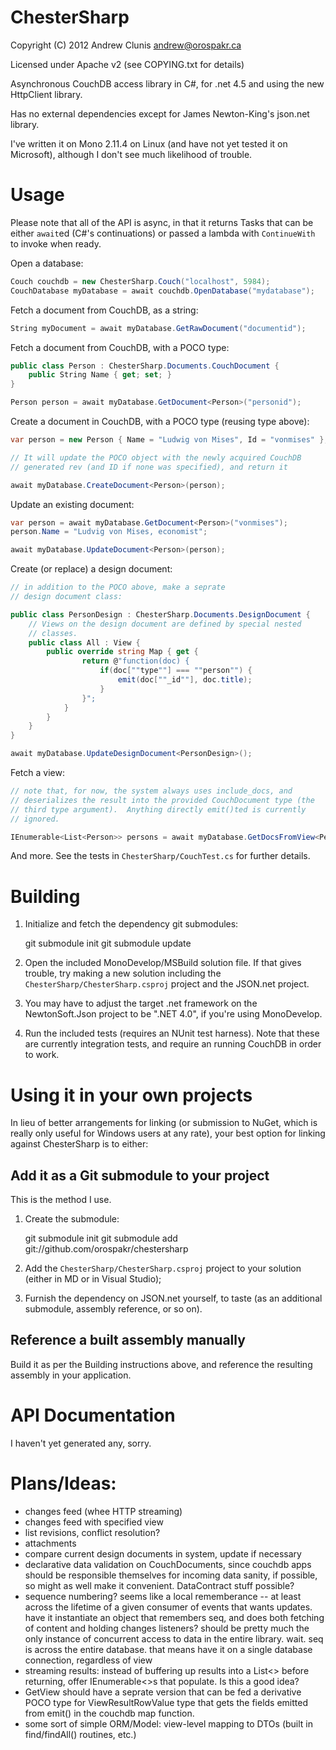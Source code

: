 # ChesterSharp

Copyright (C) 2012 Andrew Clunis <andrew@orospakr.ca>

Licensed under Apache v2 (see COPYING.txt for details)

Asynchronous CouchDB access library in C#, for .net 4.5 and using the
new HttpClient library.

Has no external dependencies except for James Newton-King's json.net
library.

I've written it on Mono 2.11.4 on Linux (and have not yet tested it on
Microsoft), although I don't see much likelihood of trouble.

# Usage

Please note that all of the API is async, in that it returns Tasks
that can be either `await`ed (C#'s continuations) or passed a lambda
with `ContinueWith` to invoke when ready.

Open a database:

```csharp
Couch couchdb = new ChesterSharp.Couch("localhost", 5984);
CouchDatabase myDatabase = await couchdb.OpenDatabase("mydatabase");
```

Fetch a document from CouchDB, as a string:

```csharp
String myDocument = await myDatabase.GetRawDocument("documentid");
```

Fetch a document from CouchDB, with a POCO type:

```csharp
public class Person : ChesterSharp.Documents.CouchDocument {
    public String Name { get; set; }
}

Person person = await myDatabase.GetDocument<Person>("personid");
```

Create a document in CouchDB, with a POCO type (reusing type above):

```csharp
var person = new Person { Name = "Ludwig von Mises", Id = "vonmises" };

// It will update the POCO object with the newly acquired CouchDB
// generated rev (and ID if none was specified), and return it

await myDatabase.CreateDocument<Person>(person);
```

Update an existing document:

```csharp
var person = await myDatabase.GetDocument<Person>("vonmises");
person.Name = "Ludvig von Mises, economist";

await myDatabase.UpdateDocument<Person>(person);
```

Create (or replace) a design document:

```csharp
// in addition to the POCO above, make a seprate
// design document class:

public class PersonDesign : ChesterSharp.Documents.DesignDocument {
    // Views on the design document are defined by special nested
    // classes.
    public class All : View {
        public override string Map { get {
                return @"function(doc) {
                    if(doc[""type""] === ""person"") {
                        emit(doc[""_id""], doc.title);
                    }
                }";
            }
        }
    }
}

await myDatabase.UpdateDesignDocument<PersonDesign>();
```

Fetch a view:

```csharp
// note that, for now, the system always uses include_docs, and
// deserializes the result into the provided CouchDocument type (the
// third type argument).  Anything directly emit()ted is currently
// ignored.

IEnumerable<List<Person>> persons = await myDatabase.GetDocsFromView<PersonDesign, PersonDesign.Living, Person>();
```

And more.  See the tests in `ChesterSharp/CouchTest.cs` for
further details.

# Building

1. Initialize and fetch the dependency git submodules:

    git submodule init
    git submodule update

2. Open the included MonoDevelop/MSBuild solution file.  If that gives
   trouble, try making a new solution including the
   `ChesterSharp/ChesterSharp.csproj` project and the JSON.net
   project.
   
3. You may have to adjust the target .net framework on the
   NewtonSoft.Json project to be ".NET 4.0", if you're using
   MonoDevelop.
   
3. Run the included tests (requires an NUnit test harness).  Note that
   these are currently integration tests, and require an running
   CouchDB in order to work.

# Using it in your own projects

In lieu of better arrangements for linking (or submission to NuGet,
which is really only useful for Windows users at any rate), your best
option for linking against ChesterSharp is to either:

## Add it as a Git submodule to your project

This is the method I use.

1. Create the submodule:

    git submodule init
    git submodule add git://github.com/orospakr/chestersharp

2. Add the `ChesterSharp/ChesterSharp.csproj` project to your solution
   (either in MD or in Visual Studio);
   
3. Furnish the dependency on JSON.net yourself, to taste (as an
   additional submodule, assembly reference, or so on).

## Reference a built assembly manually

Build it as per the Building instructions above, and reference the
resulting assembly in your application.

# API Documentation

I haven't yet generated any, sorry.

# Plans/Ideas:

* changes feed (whee HTTP streaming)
* changes feed with specified view
* list revisions, conflict resolution?
* attachments
* compare current design documents in system, update if necessary
* declarative data validation on CouchDocuments, since couchdb apps
  should be responsible themselves for incoming data sanity, if
  possible, so might as well make it convenient.  DataContract stuff
  possible?
* sequence numbering? seems like a local rememberance -- at least
  across the lifetime of a given consumer of events that wants
  updates.  have it instantiate an object that remembers seq, and does
  both fetching of content and holding changes listeners? should be
  pretty much the only instance of concurrent access to data in the
  entire library.  wait. seq is across the entire database.  that
  means have it on a single database connection, regardless of view
* streaming results: instead of buffering up results into a List<> before
  returning, offer IEnumerable<>s that populate. Is this a good idea?
* GetView should have a seprate version that can be fed a 
  derivative POCO type for ViewResultRowValue type that gets the
  fields emitted from emit() in the couchdb map function.  
* some sort of simple ORM/Model: view-level mapping to DTOs (built in
  find/findAll() routines, etc.)

